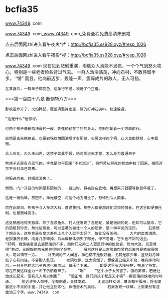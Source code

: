 # bcfia35
www.74349. com

www.74349. com_www.74349. com_免费全程免费高清未删减

点击后面网zhi进入看午夜爽*片：http://bcfia35.ss928.xyz/#resp_1026

点击后面网zhi进入看午夜影*视：http://bcfia35.ss928.xyz/#resp_1026

www.74349. com    现在见到悲剧重演，雨族众人焉能不发疯，一个个气到怒火攻心，特别是一些老者险些背过气去。    一群人浩浩荡荡，冲向石村，不敢停留半步。    “锵”    而且，他向前迈步，轰隆一声，震碎成片的敌人，无人可挡。

    在其身后，一群弟子都变色，这条行不通，被堵了个正着。

===第一百四十八章 断剑斩八方===

    那枚茧炸开了，火焰腾起，覆盖满整片虚空，惊的打神石尖叫，快速躲避。

    “这是什么”他惊讶。

    但两个孩子像是两块膏药一般。死死的粘在了它的身上，控制它朝着一个方向前行。

    纵然是古来绝艳者，也要到铭纹境圆满后才有所觉，石昊这样的个例，让火皇都默然，心中震撼。

    众人石化，久久未出声，这孩子如此手段，绝对能进天才营，怎么身为普通弟子

    熊孩子还是有点底气的，毕竟是他带回来“不老泥沙”，将祭灵从将死的状态中拉了回来，相信对方不会对自己苛责。

    他极速而去，转眼就消失了。

    然而，门户开启的时间是有限制的，一旦过时，将被封在此地，再想离开就要等数百年后了。

    这是一场劫难，符密布，神光蔽空，将这个地方淹没了，恐怖到令人颤栗。

    而在此期间，熊孩子与人多次大战，遭遇重创，那些人都是超越化灵境的强者，在这里即便被压制，也是巅峰高手。

    这处栖居地得天独厚，除了龙须鱼外，村人还发现了龙筋蛇，虽是极凶的蛇，但却可以猎杀，它的筋极其珍贵，熬烂后服食，可以显著的强壮一个人的筋骨，是一种罕见的宝药。    石昊想了想点头，这毕竟是石皇大寿死上几个人就不太好了，故此没有杀他。    大片的血雨洒落，老狈凄厉长嚎，肉身几乎碎掉，后半截躯体消失了部分，惨不忍睹，它头也不回的远去。    “好啊，我族强者进去后殒落的不多，而你们兄弟二人更是其中的佼佼者，修为大进，真是难得”旁边，三眼族的两兄弟也得到了夸赞。    虽然这只是上古那尊祭灵的后裔可是依旧很强大，可以镇守一方。    补天阁的三人闻言，神色都不是很好看，尤其是那少年，显然对月婵仙子心有向往，不容别人乱语。    老狈吃惊，这太突然了，想躲避已经来不及，唯有挥动利爪，一只金色的大爪子再次化形而出，镇压了下来。    即便这里有大阵守护，布满了符文，可在石昊这样全力一击下依旧崩碎了。    “啊”    “这个小子太厉害了，强的离谱，若是让他成长起来，没有几人可以制衡”    “很正常，我们的孩子都是天才嘛”一群部落的族老同时叫道。    附近许多人惊呼，全都倒退，身体发软。    无论怎样劝说，慕炎都不服用，将玉罐塞进小不点的手里，并让他立刻炼化，体悟雷术的奥秘。    石昊发现一块碑，上面果然有涅盘池三个字。www.74349. com
